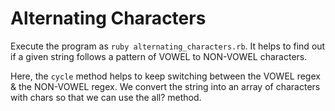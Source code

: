 # Alternating Characters

Execute the program as `ruby alternating_characters.rb`. It helps to find out if a given string follows a pattern of VOWEL to NON-VOWEL characters.

Here, the `cycle` method helps to keep switching between the VOWEL regex & the NON-VOWEL regex.
We convert the string into an array of characters with chars so that we can use the all? method.